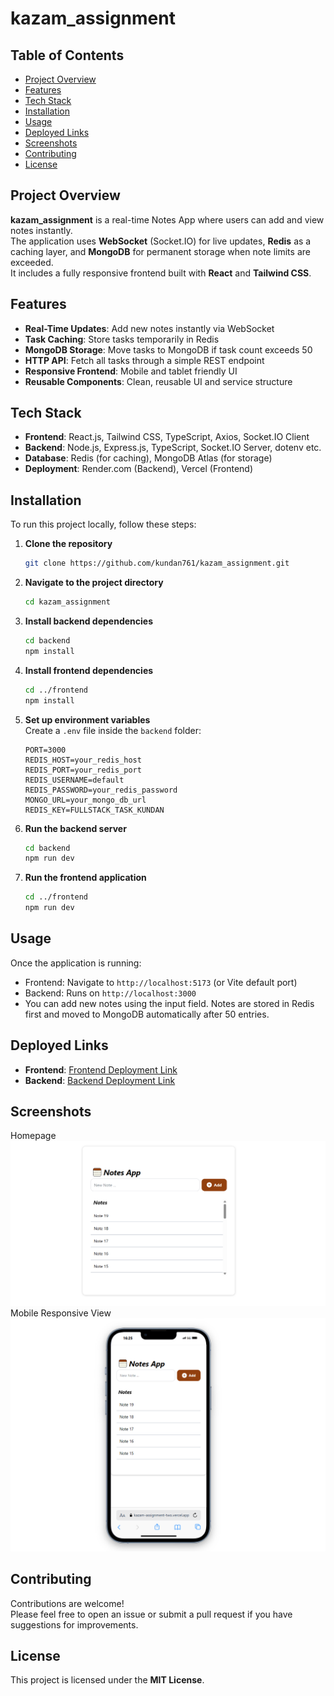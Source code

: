# kazam_assignment

## Table of Contents
- [Project Overview](#project-overview)
- [Features](#features)
- [Tech Stack](#tech-stack)
- [Installation](#installation)
- [Usage](#usage)
- [Deployed Links](#deployed-links)
- [Screenshots](#screenshots)
- [Contributing](#contributing)
- [License](#license)

## Project Overview
**kazam_assignment** is a real-time Notes App where users can add and view notes instantly.  
The application uses **WebSocket** (Socket.IO) for live updates, **Redis** as a caching layer, and **MongoDB** for permanent storage when note limits are exceeded.  
It includes a fully responsive frontend built with **React** and **Tailwind CSS**.

## Features
- **Real-Time Updates**: Add new notes instantly via WebSocket
- **Task Caching**: Store tasks temporarily in Redis
- **MongoDB Storage**: Move tasks to MongoDB if task count exceeds 50
- **HTTP API**: Fetch all tasks through a simple REST endpoint
- **Responsive Frontend**: Mobile and tablet friendly UI
- **Reusable Components**: Clean, reusable UI and service structure

## Tech Stack
- **Frontend**: React.js, Tailwind CSS, TypeScript, Axios, Socket.IO Client
- **Backend**: Node.js, Express.js, TypeScript, Socket.IO Server, dotenv etc.
- **Database**: Redis (for caching), MongoDB Atlas (for storage)
- **Deployment**: Render.com (Backend), Vercel (Frontend)

## Installation
To run this project locally, follow these steps:

1. **Clone the repository**
   ```bash
   git clone https://github.com/kundan761/kazam_assignment.git
   ```

2. **Navigate to the project directory**
   ```bash
   cd kazam_assignment
   ```

3. **Install backend dependencies**
   ```bash
   cd backend
   npm install
   ```

4. **Install frontend dependencies**
   ```bash
   cd ../frontend
   npm install
   ```

5. **Set up environment variables**  
   Create a `.env` file inside the `backend` folder:
   ```plaintext
   PORT=3000
   REDIS_HOST=your_redis_host
   REDIS_PORT=your_redis_port
   REDIS_USERNAME=default
   REDIS_PASSWORD=your_redis_password
   MONGO_URL=your_mongo_db_url
   REDIS_KEY=FULLSTACK_TASK_KUNDAN
   ```

6. **Run the backend server**
   ```bash
   cd backend
   npm run dev
   ```

7. **Run the frontend application**
   ```bash
   cd ../frontend
   npm run dev
   ```

## Usage
Once the application is running:

- Frontend: Navigate to `http://localhost:5173` (or Vite default port)
- Backend: Runs on `http://localhost:3000`
- You can add new notes using the input field. Notes are stored in Redis first and moved to MongoDB automatically after 50 entries.

## Deployed Links
- **Frontend**: [Frontend Deployment Link](https://kazam-assignment-two.vercel.app/)
- **Backend**: [Backend Deployment Link](https://kazam-assignment-cf6k.onrender.com/)

## Screenshots
Homepage
![Homepage](./frontend/public/Screenshot%202025-04-26%20160615.png)
Mobile Responsive View
![Mobile Responsive View](./frontend/public/Screenshot%202025-04-26%20162605.png)

## Contributing
Contributions are welcome!  
Please feel free to open an issue or submit a pull request if you have suggestions for improvements.

## License
This project is licensed under the **MIT License**.
